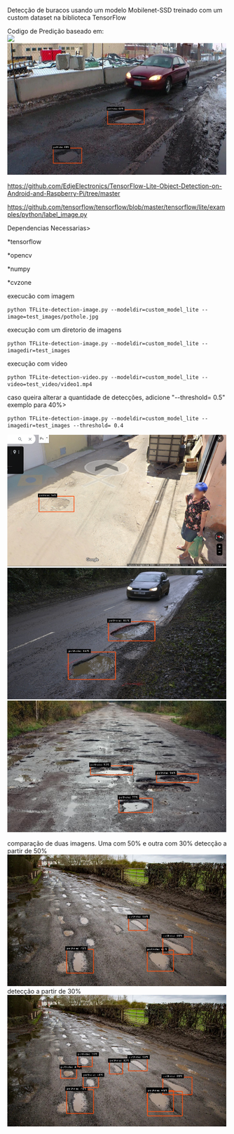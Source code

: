 Detecção de buracos usando um modelo Mobilenet-SSD treinado com um custom dataset na biblioteca TensorFlow

Codigo de Predição baseado em:
<br>
<img src="resultados/mobiledetect.gif">
<img src="resultados/pothole4.jpg" width=500 height=300>
<br>

https://github.com/EdjeElectronics/TensorFlow-Lite-Object-Detection-on-Android-and-Raspberry-Pi/tree/master

https://github.com/tensorflow/tensorflow/blob/master/tensorflow/lite/examples/python/label_image.py

Dependencias Necessarias>

*tensorflow

*opencv

*numpy

*cvzone

execucão com imagem
```
python TFLite-detection-image.py --modeldir=custom_model_lite --image=test_images/pothole.jpg
```
execução com um diretorio de imagens
```
python TFLite-detection-image.py --modeldir=custom_model_lite --imagedir=test_images
```
execução com video
```
python TFLite-detection-video.py --modeldir=custom_model_lite --video=test_video/video1.mp4 
```
caso queira alterar a quantidade de detecções, adicione "--threshold= 0.5"
<br>
exemplo para 40%>
```
python TFLite-detection-image.py --modeldir=custom_model_lite --imagedir=test_images --threshold= 0.4

```
<img src="resultados/maps2.png" width=500 height=300>
<img src="resultados/pothole7.jpg" width=500 height=300>
<img src="resultados/pothole8.jpg" width=500 height=300>

comparação de duas imagens. Uma com 50% e outra com 30%
detecção a partir de 50%
<br>
<img src="resultados/pothole.jpg" width=500 height=300>
<br>
detecção a partir de 30%
<br>
<img src="resultados/30percent.jpg" width=500 height=300>


